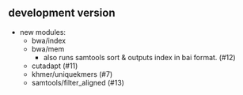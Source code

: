 ## development version

- new modules:
  - bwa/index
  - bwa/mem
    - also runs samtools sort & outputs index in bai format. (#12)
  - cutadapt (#11)
  - khmer/uniquekmers (#7)
  - samtools/filter_aligned (#13)
